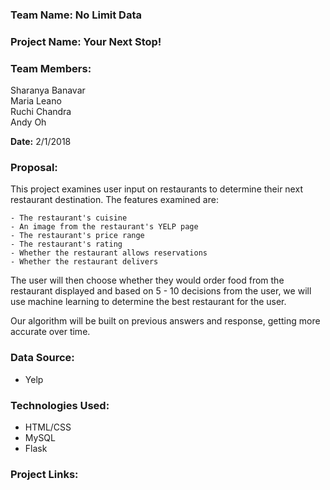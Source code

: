 ### Team Name: No Limit Data  

### Project Name: Your Next Stop!  

### Team Members: 
Sharanya Banavar  
Maria Leano  
Ruchi Chandra   
Andy Oh  

**Date:** 2/1/2018  

### Proposal: 

This project examines user input on restaurants to determine their next restaurant destination. The features examined are:  

    - The restaurant's cuisine  
    - An image from the restaurant's YELP page  
    - The restaurant's price range  
    - The restaurant's rating  
    - Whether the restaurant allows reservations  
    - Whether the restaurant delivers  

The user will then choose whether they would order food from the restaurant displayed and based on 5 - 10 decisions from the user, we will use machine learning to determine the best restaurant for the user.

Our algorithm will be built on previous answers and response, getting more accurate over time.

### Data Source:
- Yelp  

### Technologies Used: 
- HTML/CSS
- MySQL
- Flask

### Project Links: 